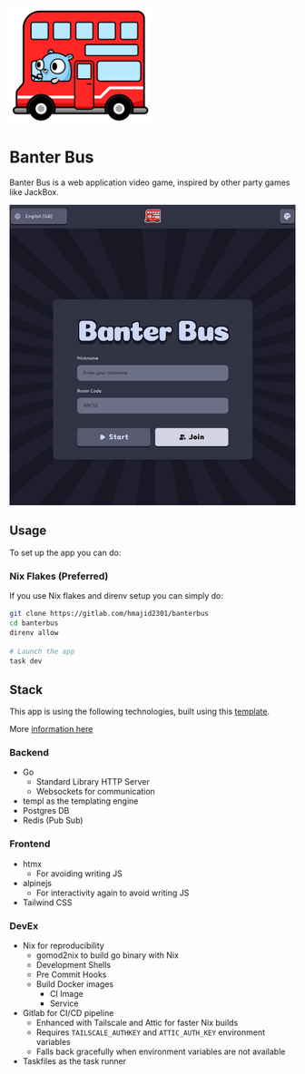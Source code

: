 <img src="docs/logo-outlined.png" alt="Logo" width="250">

# Banter Bus

Banter Bus is a web application video game, inspired by other party games like JackBox.

<img src="docs/screens/main.png" alt="Home Page" width="1000">

## Usage

To set up the app you can do:

### Nix Flakes (Preferred)

If you use Nix flakes and direnv setup you can simply do:

```bash
git clone https://gitlab.com/hmajid2301/banterbus
cd banterbus
direnv allow

# Launch the app
task dev
```

## Stack

This app is using the following technologies, built using this [template](https://gitlab.com/hmajid2301/nix-go-htmx-tailwind-template).

More [information here](https://gitlab.com/hmajid2301/nix-go-htmx-tailwind-template#features)

### Backend

- Go
    - Standard Library HTTP Server
    - Websockets for communication
- templ as the templating engine
- Postgres DB
- Redis (Pub Sub)

### Frontend

- htmx
  - For avoiding writing JS
- alpinejs
  - For interactivity again to avoid writing JS
- Tailwind CSS

### DevEx

- Nix for reproducibility
    - gomod2nix to build go binary with Nix
    - Development Shells
    - Pre Commit Hooks
    - Build Docker images
        - CI Image
        - Service
- Gitlab for CI/CD pipeline
    - Enhanced with Tailscale and Attic for faster Nix builds
    - Requires `TAILSCALE_AUTHKEY` and `ATTIC_AUTH_KEY` environment variables
    - Falls back gracefully when environment variables are not available
- Taskfiles as the task runner
